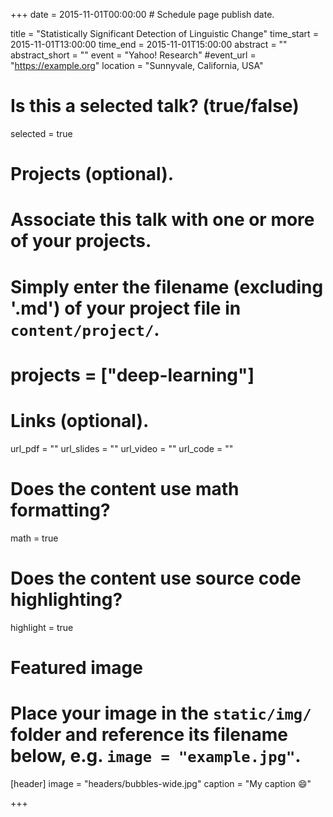 +++
date = 2015-11-01T00:00:00  # Schedule page publish date.

title = "Statistically Significant Detection of Linguistic Change"
time_start = 2015-11-01T13:00:00
time_end = 2015-11-01T15:00:00
abstract = ""
abstract_short = ""
event = "Yahoo! Research"
#event_url = "https://example.org"
location = "Sunnyvale, California, USA"

# Is this a selected talk? (true/false)
selected = true

# Projects (optional).
#   Associate this talk with one or more of your projects.
#   Simply enter the filename (excluding '.md') of your project file in `content/project/`.
# projects = ["deep-learning"]

# Links (optional).
url_pdf = ""
url_slides = ""
url_video = ""
url_code = ""

# Does the content use math formatting?
math = true

# Does the content use source code highlighting?
highlight = true

# Featured image
# Place your image in the `static/img/` folder and reference its filename below, e.g. `image = "example.jpg"`.
[header]
image = "headers/bubbles-wide.jpg"
caption = "My caption :smile:"

+++
